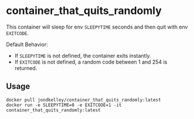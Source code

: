# container_that_quits_randomly

This container will sleep for env `SLEEPYTIME` seconds and then quit with env `EXITCODE`.

Default Behavior:

* If `SLEEPYTIME` is not defined, the container exits instantly.
* If `EXITCODE` is not defined, a random code between 1 and 254 is returned.

## Usage

```
docker pull jondkelley/container_that_quits_randomly:latest
docker run -e SLEEPYTIME=0 -e EXITCODE=1 -it container_that_quits_randomly:latest
```

